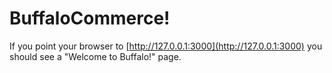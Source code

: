# BuffaloCommerce!

If you point your browser to [http://127.0.0.1:3000](http://127.0.0.1:3000) you should see a "Welcome to Buffalo!" page.

